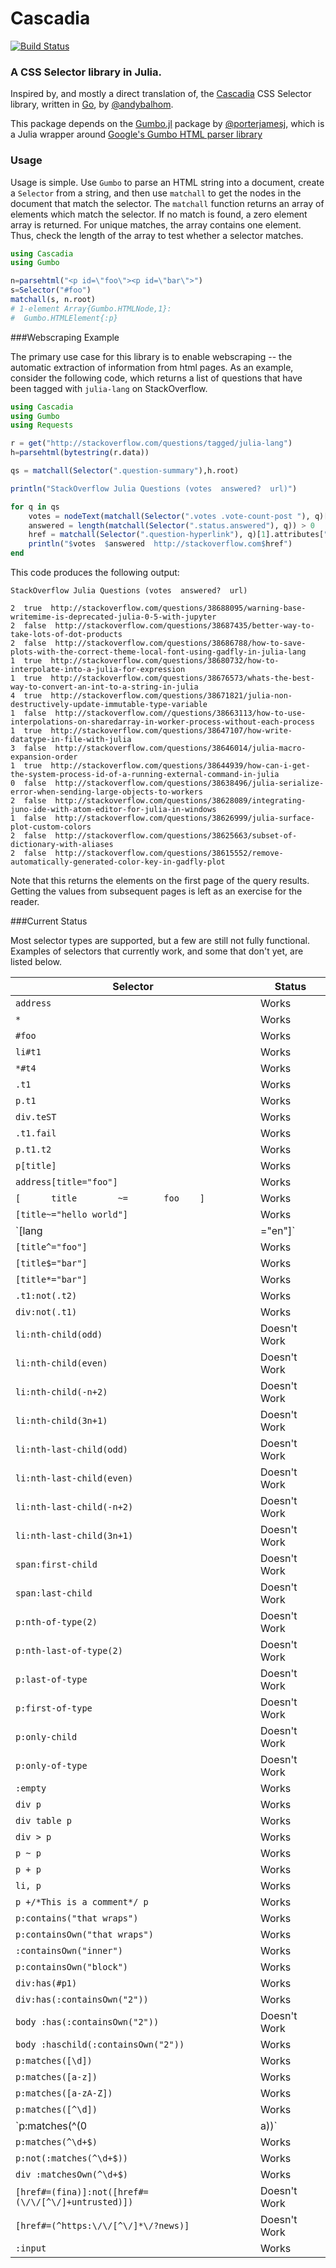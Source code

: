 # Cascadia

[![Build Status](https://travis-ci.org/Algocircle/Cascadia.jl.svg?branch=master)](https://travis-ci.org/Algocircle/Cascadia.jl)

### A CSS Selector library in Julia.

Inspired by, and mostly a direct translation of, the [Cascadia](https://github.com/andybalholm/cascadia) CSS Selector library, written in [Go](https://golang.org/), by [@andybalhom](https://github.com/andybalholm).

This package depends on the [Gumbo.jl](https://github.com/porterjamesj/Gumbo.jl) package by [@porterjamesj](https://github.com/porterjamesj), which is a Julia wrapper around [Google's Gumbo HTML parser library](https://github.com/google/gumbo-parser)

### Usage

Usage is simple. Use `Gumbo` to parse an HTML string into a document, create a `Selector` from a string, and then use `matchall` to get the nodes in the document that match the selector. The `matchall` function returns an array of elements which match the selector. If no match is found, a zero element array is returned. For unique matches, the array contains one element. Thus, check the length of the array to test whether a selector matches. 

```julia
using Cascadia
using Gumbo

n=parsehtml("<p id=\"foo\"><p id=\"bar\">")
s=Selector("#foo")
matchall(s, n.root)
# 1-element Array{Gumbo.HTMLNode,1}:
#  Gumbo.HTMLElement{:p}
```

###Webscraping Example

The primary use case for this library is to enable webscraping -- the automatic extraction of information from html pages. As an example, consider the following code, which returns a list of questions that have been tagged with `julia-lang` on StackOverflow.

```julia
using Cascadia
using Gumbo
using Requests

r = get("http://stackoverflow.com/questions/tagged/julia-lang")
h=parsehtml(bytestring(r.data))

qs = matchall(Selector(".question-summary"),h.root)

println("StackOverflow Julia Questions (votes  answered?  url)")

for q in qs
    votes = nodeText(matchall(Selector(".votes .vote-count-post "), q)[1])
    answered = length(matchall(Selector(".status.answered"), q)) > 0
    href = matchall(Selector(".question-hyperlink"), q)[1].attributes["href"]
    println("$votes  $answered  http://stackoverflow.com$href")    
end
```

This code produces the following output:

```
StackOverflow Julia Questions (votes  answered?  url)

2  true  http://stackoverflow.com/questions/38688095/warning-base-writemime-is-deprecated-julia-0-5-with-jupyter
2  false  http://stackoverflow.com/questions/38687435/better-way-to-take-lots-of-dot-products
2  false  http://stackoverflow.com/questions/38686788/how-to-save-plots-with-the-correct-theme-local-font-using-gadfly-in-julia-lang
1  true  http://stackoverflow.com/questions/38680732/how-to-interpolate-into-a-julia-for-expression
1  true  http://stackoverflow.com/questions/38676573/whats-the-best-way-to-convert-an-int-to-a-string-in-julia
4  true  http://stackoverflow.com/questions/38671821/julia-non-destructively-update-immutable-type-variable
1  false  http://stackoverflow.com//questions/38663113/how-to-use-interpolations-on-sharedarray-in-worker-process-without-each-process
1  true  http://stackoverflow.com/questions/38647107/how-write-datatype-in-file-with-julia
3  false  http://stackoverflow.com/questions/38646014/julia-macro-expansion-order
1  true  http://stackoverflow.com/questions/38644939/how-can-i-get-the-system-process-id-of-a-running-external-command-in-julia
0  false  http://stackoverflow.com/questions/38638496/julia-serialize-error-when-sending-large-objects-to-workers
2  false  http://stackoverflow.com/questions/38628089/integrating-juno-ide-with-atom-editor-for-julia-in-windows
1  false  http://stackoverflow.com/questions/38626999/julia-surface-plot-custom-colors
2  false  http://stackoverflow.com/questions/38625663/subset-of-dictionary-with-aliases
2  false  http://stackoverflow.com/questions/38615552/remove-automatically-generated-color-key-in-gadfly-plot

```

Note that this returns the elements on the first page of the query results. Getting the values from subsequent pages is left as an exercise for the reader.


###Current Status

Most selector types are supported, but a few are still not fully functional. Examples of selectors that currently work, and some that don't  yet, are listed below.

| Selector | Status        |
|---------------|----------|
| `address` | Works         |
| `*` | Works         |
| `#foo` | Works         |
| `li#t1` | Works         |
| `*#t4` | Works         |
| `.t1` | Works         |
| `p.t1` | Works         |
| `div.teST` | Works         |
| `.t1.fail` | Works         |
| `p.t1.t2` | Works         |
| `p[title]` | Works         |
| `address[title="foo"]` | Works         |
| `[      title        ~=       foo    ]` | Works         |
| `[title~="hello world"]` | Works         |
| `[lang|="en"]` | Works         |
| `[title^="foo"]` | Works         |
| `[title$="bar"]` | Works         |
| `[title*="bar"]` | Works         |
| `.t1:not(.t2)` | Works         |
| `div:not(.t1)` | Works         |
| `li:nth-child(odd)` | Doesn't Work  |
| `li:nth-child(even)` | Doesn't Work  |
| `li:nth-child(-n+2) ` | Doesn't Work  |
| `li:nth-child(3n+1)` | Doesn't Work  |
| `li:nth-last-child(odd)` | Doesn't Work  |
| `li:nth-last-child(even)` | Doesn't Work  |
| `li:nth-last-child(-n+2)` | Doesn't Work  |
| `li:nth-last-child(3n+1)` | Doesn't Work  |
| `span:first-child` | Doesn't Work  |
| `span:last-child` | Doesn't Work  |
| `p:nth-of-type(2)` | Doesn't Work  |
| `p:nth-last-of-type(2)` | Doesn't Work  |
| `p:last-of-type` | Doesn't Work  |
| `p:first-of-type` | Doesn't Work  |
| `p:only-child` | Doesn't Work  |
| `p:only-of-type` | Doesn't Work  |
| `:empty` | Works         |
| `div p` | Works         |
| `div table p` | Works         |
| `div > p` | Works         |
| `p ~ p` | Works         |
| `p + p` | Works         |
| `li, p` | Works         |
| `p +/*This is a comment*/ p` | Works         |
| `p:contains("that wraps")` | Works         |
| `p:containsOwn("that wraps")` | Works         |
| `:containsOwn("inner")` | Works         |
| `p:containsOwn("block")` | Works         |
| `div:has(#p1)` | Works         |
| `div:has(:containsOwn("2"))` | Works         |
| `body :has(:containsOwn("2"))` | Doesn't Work  |
| `body :haschild(:containsOwn("2"))` | Works         |
| `p:matches([\d])` | Works         |
| `p:matches([a-z])` | Works         |
| `p:matches([a-zA-Z])` | Works         |
| `p:matches([^\d])` | Works         |
| `p:matches(^(0|a))` | Works         |
| `p:matches(^\d+$)` | Works         |
| `p:not(:matches(^\d+$))` | Works         |
| `div :matchesOwn(^\d+$)` | Works         |
| `[href#=(fina)]:not([href#=(\/\/[^\/]+untrusted)])` | Doesn't Work  |
| `[href#=(^https:\/\/[^\/]*\/?news)]` | Doesn't Work  |
| `:input` | Works |
